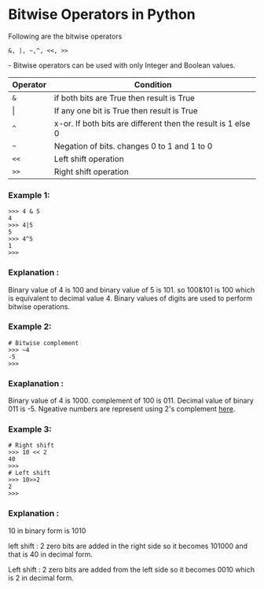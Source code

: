 # Bitwise Operators in Python

Following are the bitwise operators

`&, |, ~,^, <<, >>`

\- Bitwise operators can be used with only Integer and Boolean values.

Operator|Condition
---|---
`&`| if both bits are True then result is True
\|| If any one bit is True then result is True
`^`| x-or. If both bits are different then the result is 1 else 0
`~`| Negation of bits. changes 0 to 1 and 1 to 0
`<<`| Left shift operation
`>>`| Right shift operation

### Example 1:
```
>>> 4 & 5
4
>>> 4|5
5
>>> 4^5
1
>>> 
```
### Explanation :

Binary value of 4 is 100 and binary value of 5 is 101. so 100&101 is 100 which is equivalent to decimal value 4.
Binary values of digits are used to perform bitwise operations.

### Example 2:
```
# Bitwise complement
>>> ~4
-5
>>> 
```

### Exaplanation : 
Binary value of 4 is 1000. complement of 100 is 011. Decimal value of binary 011 is -5.
Ngeative numbers are represent using 2's complement [here](https://www.tutorialspoint.com/two-s-complement).


### Example 3: 
```
# Right shift
>>> 10 << 2
40
>>> 
# Left shift
>>> 10>>2
2
>>> 
```

### Explanation :
10 in binary form is 1010


left shift : 2 zero bits are added in the right side so it becomes 101000 and that is 40 in decimal form.

Left shift : 2 zero bits are added from the left side so it becomes 0010 which is 2 in decimal form.



